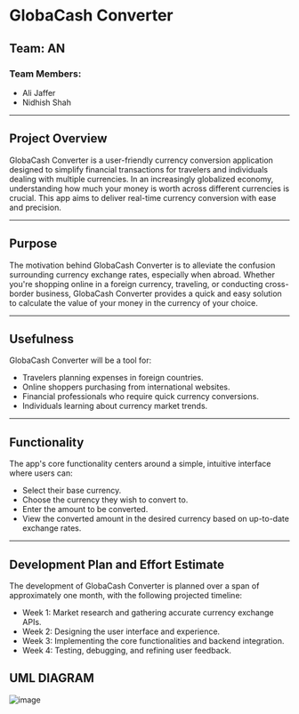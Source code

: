 # GlobaCash Converter

## Team: AN

### Team Members:
- Ali Jaffer
- Nidhish Shah

---

## Project Overview
GlobaCash Converter is a user-friendly currency conversion application designed to simplify financial transactions for travelers and individuals dealing with multiple currencies. In an increasingly globalized economy, understanding how much your money is worth across different currencies is crucial. This app aims to deliver real-time currency conversion with ease and precision.

---

## Purpose
The motivation behind GlobaCash Converter is to alleviate the confusion surrounding currency exchange rates, especially when abroad. Whether you're shopping online in a foreign currency, traveling, or conducting cross-border business, GlobaCash Converter provides a quick and easy solution to calculate the value of your money in the currency of your choice.

---

## Usefulness
GlobaCash Converter will be a tool for:

- Travelers planning expenses in foreign countries.
- Online shoppers purchasing from international websites.
- Financial professionals who require quick currency conversions.
- Individuals learning about currency market trends.

---

## Functionality
The app's core functionality centers around a simple, intuitive interface where users can:

- Select their base currency.
- Choose the currency they wish to convert to.
- Enter the amount to be converted.
- View the converted amount in the desired currency based on up-to-date exchange rates.

---

## Development Plan and Effort Estimate
The development of GlobaCash Converter is planned over a span of approximately one month, with the following projected timeline:

- Week 1: Market research and gathering accurate currency exchange APIs.
- Week 2: Designing the user interface and experience.
- Week 3: Implementing the core functionalities and backend integration.
- Week 4: Testing, debugging, and refining user feedback.

## UML DIAGRAM
![image](https://github.com/Ajaffer5/GlobaCash-Converter-Project/assets/149440888/df6438e1-7a31-4fcc-bd70-42d6a459f720)
